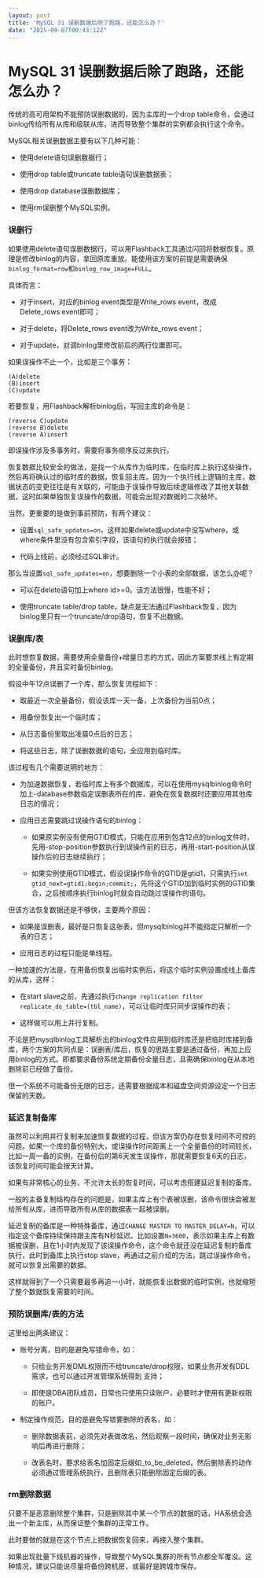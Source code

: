 ```yaml
---
layout: post
title: 'MySQL 31 误删数据后除了跑路，还能怎么办？'
date: "2025-09-07T00:43:12Z"
---
```

MySQL 31 误删数据后除了跑路，还能怎么办？
=========================

传统的高可用架构不能预防误删数据的，因为主库的一个drop table命令，会通过binlog传给所有从库和级联从库，进而导致整个集群的实例都会执行这个命令。

MySQL相关误删数据主要有以下几种可能：

*   使用delete语句误删数据行；
    
*   使用drop table或truncate table语句误删数据表；
    
*   使用drop database误删数据库；
    
*   使用rm误删整个MySQL实例。
    

### 误删行

如果使用delete语句误删数据行，可以用Flashback工具通过闪回将数据恢复。原理是修改binlog的内容，拿回原库重放。能使用该方案的前提是需要确保`binlog_format=row`和`binlog_row_image=FULL`。

具体而言：

*   对于insert，对应的binlog event类型是Write\_rows event，改成Delete\_rows event即可；
    
*   对于delete，将Delete\_rows event改为Write\_rows event；
    
*   对于update，对调binlog里修改前后的两行位置即可。
    

如果误操作不止一个，比如是三个事务：

    (A)delete
    (B)insert
    (C)update
    

若要恢复，用Flashback解析binlog后，写回主库的命令是：

    (reverse C)update
    (reverse B)delete
    (reverse A)insert
    

即误操作涉及多事务时，需要将事务顺序反过来执行。

恢复数据比较安全的做法，是找一个从库作为临时库，在临时库上执行这些操作，然后再将确认过的临时库的数据，恢复回主库。因为一个执行线上逻辑的主库，数据状态的变更往往是有关联的，可能由于误操作导致后续逻辑修改了其他关联数据，这时如果单独恢复误操作的数据，可能会出现对数据的二次破坏。

当然，更重要的是做到事前预防，有两个建议：

*   设置`sql_safe_updates=on`，这样如果delete或update中没写where，或where条件里没有包含索引字段，该语句的执行就会报错；
    
*   代码上线前，必须经过SQL审计。
    

那么当设置`sql_safe_updates=on`，想要删除一个小表的全部数据，该怎么办呢？

*   可以在delete语句加上where id>=0。该方法很慢，性能不好；
    
*   使用truncate table/drop table，缺点是无法通过Flashback恢复，因为binlog里只有一个truncate/drop语句，恢复不出数据。
    

### 误删库/表

此时想恢复数据，需要使用全量备份+增量日志的方式，因此方案要求线上有定期的全量备份，并且实时备份binlog。

假设中午12点误删了一个库，那么恢复流程如下：

*   取最近一次全量备份，假设该库一天一备，上次备份为当前0点；
    
*   用备份恢复出一个临时库；
    
*   从日志备份里取出凌晨0点后的日志；
    
*   将这些日志，除了误删数据的语句，全应用到临时库。
    

该过程有几个需要说明的地方：

*   为加速数据恢复，若临时库上有多个数据库，可以在使用mysqlbinlog命令时加上-database参数指定误删表所在的库，避免在恢复数据时还要应用其他库日志的情况；
    
*   应用日志需要跳过误操作语句的binlog：
    
    *   如果原实例没有使用GTID模式，只能在应用到包含12点的binlog文件时，先用-stop-position参数执行到误操作前的日志，再用-start-position从误操作后的日志继续执行；
        
    *   如果实例使用GTID模式，假设误操作命令的GTID是gtid1，只需执行`set gtid_next=gtid1;begin;commit;`，先将这个GTID加到临时实例的GTID集合，之后按顺序执行binlog时就会自动跳过误操作的语句。
        

但该方法恢复数据还是不够快，主要两个原因：

*   如果是误删表，最好是只恢复这张表，但mysqlbinlog并不能指定只解析一个表的日志；
    
*   应用日志的过程只能是单线程。
    

一种加速的方法是，在用备份恢复出临时实例后，将这个临时实例设置成线上备库的从库，这样：

*   在start slave之前，先通过执行`change replication filter replicate_do_table=(tbl_name)`，可以让临时库只同步误操作的表；
    
*   这样做可以用上并行复制。
    

不论是把mysqlbinlog工具解析出的binlog文件应用到临时库还是把临时库接到备库，两个方案的共同点是：误删表/库后，恢复的思路主要是通过备份，再加上应用binlog的方式。即都要求备份系统定期备份全量日志，且需确保binlog在从本地删除前已经做了备份。

但一个系统不可能备份无限的日志，还需要根据成本和磁盘空间资源设定一个日志保留的天数。

### 延迟复制备库

虽然可以利用并行复制来加速恢复数据的过程，但该方案仍存在恢复时间不可控的问题。如果一个库的备份特别大，或误操作时间距离上一个全量备份的时间较长，比如一周一备的实例，在备份后的第6天发生误操作，那就需要恢复6天的日志，该恢复时间可能会按天计算。

如果有非常核心的业务，不允许太长的恢复时间，可以考虑搭建延迟复制的备库。

一般的主备复制结构存在的问题是，如果主库上有个表被误删，该命令很快会被发给所有从库，进而导致所有从库的数据表一起被误删。

延迟复制的备库是一种特殊备库，通过`CHANGE MASTER TO MASTER_DELAY=N`，可以指定这个备库持续保持跟主库有N秒延迟。比如设置`N=3600`，表示如果主库上有数据被误删，且在1小时内发现了该误操作命令，这个命令就还没在延迟复制的备库执行，此时到备库上执行stop slave，再通过之前介绍的方法，跳过误操作命令，就可以恢复出需要的数据。

这样就得到了一个只需要最多再追一小时，就能恢复出数据的临时实例，也就缩短了整个数据恢复需要的时间。

### 预防误删库/表的方法

这里给出两条建议：

*   账号分离，目的是避免写错命令，如：
    
    *   只给业务开发DML权限而不给truncate/drop权限，如果业务开发有DDL需求，也可以通过开发管理系统得到 支持；
        
    *   即使是DBA团队成员，日常也只使用只读账户，必要时才使用有更新权限的账户。
        
*   制定操作规范，目的是避免写错要删除的表名，如：
    
    *   删除数据表前，必须先对表做改名，然后观察一段时间，确保对业务无影响后再进行删除；
        
    *   改表名时，要求给表名加固定后缀如\_to\_be\_deleted，然后删除表的动作必须通过管理系统执行，且删除表只能删除固定后缀的表。
        

### rm删除数据

只要不是恶意删除整个集群，只是删除其中某一个节点的数据的话，HA系统会选出一个新主库，从而保证整个集群的正常工作。

此时要做的就是在这个节点上把数据恢复回来，再接入整个集群。

如果出现批量下线机器的操作，导致整个MySQL集群的所有节点都全军覆没。这种情况，建议只能说尽量将备份跨机房，或最好是跨城市保存。